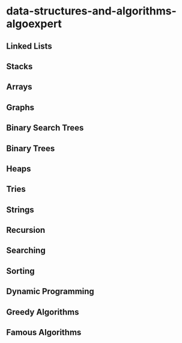 # data-structures-and-algorithms-algoexpert

## Linked Lists
## Stacks
## Arrays
## Graphs
## Binary Search Trees
## Binary Trees
## Heaps
## Tries
## Strings
## Recursion
## Searching
## Sorting
## Dynamic Programming
## Greedy Algorithms
## Famous Algorithms